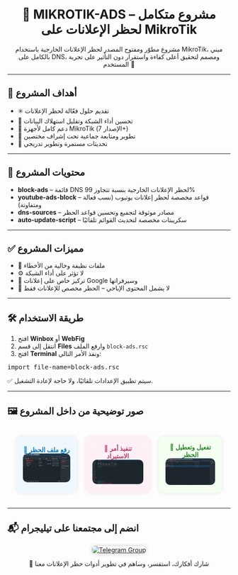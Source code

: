<h1 align="center">🚫 MIKROTIK-ADS – مشروع متكامل لحظر الإعلانات على MikroTik</h1>

<p align="center">
  مشروع مطوّر ومفتوح المصدر لحظر الإعلانات الخارجية باستخدام MikroTik، مبني بالكامل على DNS، ومصمم لتحقيق أعلى كفاءة واستقرار دون التأثير على تجربة المستخدم 💪
</p>

<hr>

<h2>🎯 أهداف المشروع</h2>

<ul>
  <li>✳️ تقديم حلول فعّالة لحظر الإعلانات</li>
  <li>📡 تحسين أداء الشبكة وتقليل استهلاك البيانات</li>
  <li>🧱 دعم كامل لأجهزة MikroTik (الإصدار 7+)</li>
  <li>🤝 تطوير ومتابعة جماعية تحت إشراف مختصين</li>
  <li>🔧 تحديثات مستمرة وتطوير تدريجي</li>
</ul>

<hr>

<h2>📂 محتويات المشروع</h2>

<ul>
  <li><strong>block-ads</strong> – قائمة DNS لحظر الإعلانات الخارجية بنسبة تتجاوز 99%</li>
  <li><strong>youtube-ads-block</strong> – قواعد مخصصة لحظر إعلانات يوتيوب (نسب فعالة ومتفاوتة)</li>
  <li><strong>dns-sources</strong> – مصادر موثوقة لتجميع وتحسين قواعد الحظر</li>
  <li><strong>auto-update-script</strong> – سكريبتات مخصصة لتحديث القوائم تلقائيًا</li>
</ul>

<hr>

<h2>✅ مميزات المشروع</h2>

<ul>
  <li>🔐 ملفات نظيفة وخالية من الأخطاء</li>
  <li>⚙️ لا تؤثر على أداء الشبكة</li>
  <li>🧼 تركيز خاص على إعلانات Google وسيرفراتها</li>
  <li>📄 لا يشمل المحتوى الإباحي – الحظر مخصص للإعلانات فقط</li>
</ul>

<hr>

<h2>🛠️ طريقة الاستخدام</h2>

<ol>
  <li>افتح <strong>Winbox</strong> أو <strong>WebFig</strong></li>
  <li>انتقل إلى قسم <strong>Files</strong> وارفع الملف <code>block-ads.rsc</code></li>
  <li>افتح <strong>Terminal</strong> ونفذ الأمر التالي:</li>
</ol>

<pre>
import file-name=block-ads.rsc
</pre>

<p>✅ سيتم تطبيق الإعدادات تلقائيًا، ولا حاجة لإعادة التشغيل.</p>

<hr>

<h2>🖼️ صور توضيحية من داخل المشروع</h2>

<div align="center">

<table style="border-collapse: separate; border-spacing: 20px;">
  <tr>
    <td align="center" style="background-color: #f0f8ff; padding: 15px; border-radius: 12px; box-shadow: 0 0 10px rgba(0,0,0,0.1);">
      <strong style="color: #007acc;">🔹 رفع ملف الحظر</strong><br>
      <img src="images/upload2.png" width="250" style="border-radius: 10px;"/>
    </td>
    <td align="center" style="background-color: #fff0f5; padding: 15px; border-radius: 12px; box-shadow: 0 0 10px rgba(0,0,0,0.1);">
      <strong style="color: #cc3366;">🔹 تنفيذ أمر الاستيراد</strong><br>
      <img src="images/upload3.png" width="250" style="border-radius: 10px;"/>
    </td>
    <td align="center" style="background-color: #f5fff0; padding: 15px; border-radius: 12px; box-shadow: 0 0 10px rgba(0,0,0,0.1);">
      <strong style="color: #228b22;">🔹 تفعيل وتعطيل الحظر</strong><br>
      <img src="images/eneble-disable.png" width="250" style="border-radius: 10px;"/>
    </td>
  </tr>
</table>

</div>

<hr>

<h2>📬 انضم إلى مجتمعنا على تيليجرام</h2>

<div align="center" style="margin-top: 20px;">
  <a href="https://t.me/star1ink_1raq" target="_blank">
    <img src="https://img.shields.io/badge/انضم%20إلينا%20على-تيليجرام-2CA5E0?style=for-the-badge&logo=telegram&logoColor=white" alt="Telegram Group" height="60" style="border-radius: 8px; box-shadow: 0 0 10px rgba(0,0,0,0.2);">
  </a>
</div>

<p align="center">💬 شارك أفكارك، استفسر، وساهم في تطوير أدوات حظر الإعلانات معنا</p>
